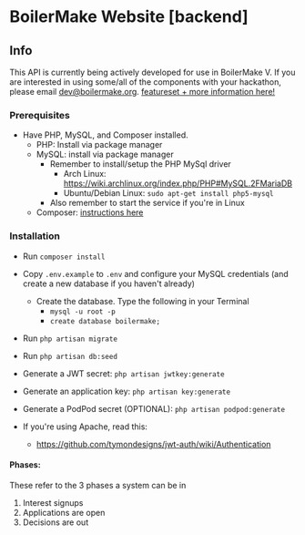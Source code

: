 # BoilerMake Website [backend]

## Info
This API is currently being actively developed for use in BoilerMake V. If you are interested in using some/all of the components with your hackathon, please email dev@boilermake.org. [featureset + more information here!](http://2016.boilermake.org/about)

### Prerequisites
* Have PHP, MySQL, and Composer installed.
  * PHP: Install via package manager
  * MySQL: install via package manager
	* Remember to install/setup the PHP MySql driver
	  * Arch Linux: https://wiki.archlinux.org/index.php/PHP#MySQL.2FMariaDB
	  * Ubuntu/Debian Linux: `sudo apt-get install php5-mysql`
	* Also remember to start the service if you're in Linux
  * Composer: [instructions here](https://getcomposer.org/doc/00-intro.md)

### Installation
* Run `composer install`
* Copy `.env.example` to `.env` and configure your MySQL credentials (and create a new database if you haven't already)
  * Create the database. Type the following in your Terminal
     * `mysql -u root -p`
     * `create database boilermake;`
* Run `php artisan migrate`
* Run `php artisan db:seed`
* Generate a JWT secret: `php artisan jwtkey:generate`
* Generate an application key: `php artisan key:generate`
* Generate a PodPod secret (OPTIONAL): `php artisan podpod:generate`

* If you're using Apache, read this:
	* https://github.com/tymondesigns/jwt-auth/wiki/Authentication

#### Phases:
These refer to the 3 phases a system can be in

1. Interest signups
2. Applications are open
3. Decisions are out
